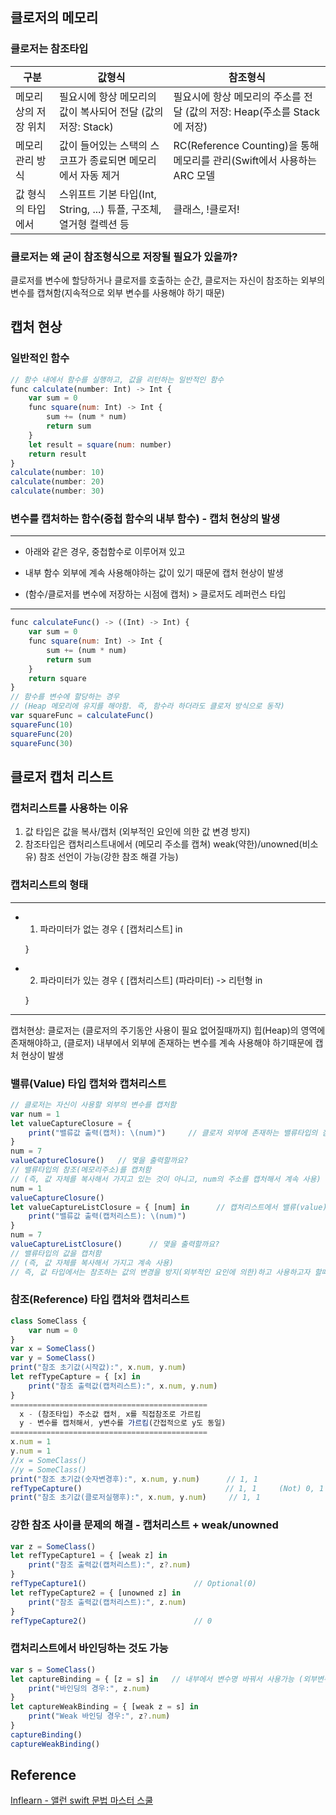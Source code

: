 ## 클로저의 메모리
### 클로저는 참조타입
구분 | 값형식 | 참조형식
------------ | ------------- | -------------
메모리 상의 저장 위치 | 필요시에 항상 메모리의 값이 복사되어 전달 (값의 저장: Stack) | 필요시에 항상 메모리의 주소를 전달 (값의 저장: Heap(주소를 Stack에 저장)
메모리 관리 방식 | 값이 들어있는 스택의 스코프가 종료되면 메모리에서 자동 제거 | RC(Reference Counting)을 통해 메모리를 관리(Swift에서 사용하는 ARC 모델
값 형식의 타입에서 | 스위프트 기본 타입(Int, String, ...) 튜플, 구조체, 열거형 컬렉션 등 | 클래스, !클로저!
### 클로저는 왜 굳이 참조형식으로 저장될 필요가 있을까?
클로저를 변수에 할당하거나 클로저를 호출하는 순간, 클로저는 자신이 참조하는 외부의 변수를 캡쳐함(지속적으로 외부 변수를 사용해야 하기 때문)
## 캡처 현상
### 일반적인 함수
```javascript
// 함수 내에서 함수를 실행하고, 값을 리턴하는 일반적인 함수
func calculate(number: Int) -> Int {  
    var sum = 0
    func square(num: Int) -> Int {
        sum += (num * num)
        return sum
    }
    let result = square(num: number)
    return result
}
calculate(number: 10)
calculate(number: 20)
calculate(number: 30)
```
### 변수를 캡처하는 함수(중첩 함수의 내부 함수) - 캡처 현상의 발생
---
 - 아래와 같은 경우, 중첩함수로 이루어져 있고
 - 내부 함수 외부에 계속 사용해야하는 값이 있기 때문에 캡처 현상이 발생
 
 - (함수/클로저를 변수에 저장하는 시점에 캡처) > 클로저도 레퍼런스 타입

---
```javascript
func calculateFunc() -> ((Int) -> Int) {
    var sum = 0
    func square(num: Int) -> Int {
        sum += (num * num)
        return sum
    }
    return square
}
// 함수를 변수에 할당하는 경우
// (Heap 메모리에 유지를 해야함. 즉, 함수라 하더라도 클로저 방식으로 동작)
var squareFunc = calculateFunc()
squareFunc(10)
squareFunc(20)
squareFunc(30)
```
## 클로저 캡처 리스트
### 캡처리스트를 사용하는 이유
1) 값 타입은 값을 복사/캡처 (외부적인 요인에 의한 값 변경 방지)
2) 참조타입은 캡처리스트내에서 (메모리 주소를 캡쳐) weak(약한)/unowned(비소유) 참조 선언이 가능(강한 참조 해결 가능)
### 캡처리스트의 형태
---
 - 1) 파라미터가 없는 경우
     { [캡처리스트] in

     }


 - 2) 파라미터가 있는 경우
     { [캡처리스트] (파라미터) -> 리턴형 in

     }

---
캡처현상: 클로저는 (클로저의 주기동안 사용이 필요 없어질때까지) 힙(Heap)의 영역에 존재해야하고, (클로저) 내부에서 외부에 존재하는 변수를 계속 사용해야 하기때문에 캡처 현상이 발생
### 밸류(Value) 타입 캡처와 캡처리스트
```javascript
// 클로저는 자신이 사용할 외부의 변수를 캡처함
var num = 1
let valueCaptureClosure = {
    print("밸류값 출력(캡처): \(num)")     // 클로저 외부에 존재하는 밸류타입의 참조(변수 주소)를 캡처(외부요인에 의해 해당 값이 변했을때도 계속 참조)
}
num = 7
valueCaptureClosure()   // 몇을 출력할까요?
// 밸류타입의 참조(메모리주소)를 캡처함
// (즉, 값 자체를 복사해서 가지고 있는 것이 아니고, num의 주소를 캡처해서 계속 사용)
num = 1
valueCaptureClosure()
let valueCaptureListClosure = { [num] in      // 캡처리스트에서 밸류(value) 타입 캡처, 클로저 외부에 존재하는 밸류타입의 값을 복사해서 사용(외부요인에 의해 해당 값의 변경을 방지할때 사용)
    print("밸류값 출력(캡처리스트): \(num)")
}
num = 7
valueCaptureListClosure()      // 몇을 출력할까요?
// 밸류타입의 값을 캡처함
// (즉, 값 자체를 복사해서 가지고 계속 사용)
// 즉, 값 타입에서는 참조하는 값의 변경을 방지(외부적인 요인에 의한)하고 사용하고자 할때, 사용
```
### 참조(Reference) 타입 캡처와 캡처리스트
```javascript
class SomeClass {
    var num = 0
}
var x = SomeClass()
var y = SomeClass()
print("참조 초기값(시작값):", x.num, y.num)
let refTypeCapture = { [x] in
    print("참조 출력값(캡처리스트):", x.num, y.num)
}
============================================
  x - (참조타입) 주소값 캡처, x를 직접참조로 가르킴
  y - 변수를 캡처해서, y변수를 가르킴(간접적으로 y도 동일)
============================================
x.num = 1
y.num = 1
//x = SomeClass()
//y = SomeClass()
print("참조 초기값(숫자변경후):", x.num, y.num)      // 1, 1
refTypeCapture()                                // 1, 1     (Not) 0, 1
print("참조 초기값(클로저실행후):", x.num, y.num)     // 1, 1
```
### 강한 참조 사이클 문제의 해결 - 캡처리스트 + weak/unowned
```javascript
var z = SomeClass()
let refTypeCapture1 = { [weak z] in
    print("참조 출력값(캡처리스트):", z?.num)
}
refTypeCapture1()                        // Optional(0)
let refTypeCapture2 = { [unowned z] in
    print("참조 출력값(캡처리스트):", z.num)
}
refTypeCapture2()                        // 0
```
### 캡처리스트에서 바인딩하는 것도 가능
```javascript
var s = SomeClass()
let captureBinding = { [z = s] in   // 내부에서 변수명 바꿔서 사용가능 (외부변수와 헷갈리는 것을 방지)
    print("바인딩의 경우:", z.num)
}
let captureWeakBinding = { [weak z = s] in
    print("Weak 바인딩 경우:", z?.num)
}
captureBinding()
captureWeakBinding()
```
## Reference
[Inflearn - 앨런 swift 문법 마스터 스쿨](https://www.inflearn.com/course/%EC%8A%A4%EC%9C%84%ED%94%84%ED%8A%B8-%EB%AC%B8%EB%B2%95-%EB%A7%88%EC%8A%A4%ED%84%B0-%EC%8A%A4%EC%BF%A8/dashboard)
